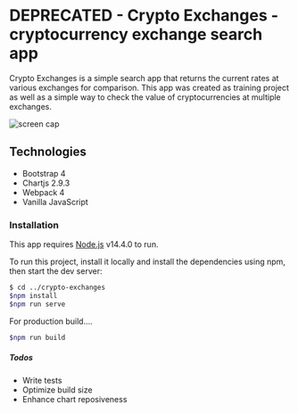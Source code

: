 # DEPRECATED - Crypto Exchanges - cryptocurrency exchange search app

Crypto Exchanges is a simple search app that returns the current rates at various exchanges for comparison.
This app was created as training project as well as a simple way to check the value of cryptocurrencies at multiple exchanges.

![screen cap](./images/example.PNG)

## Technologies

* Bootstrap 4
* Chartjs 2.9.3
* Webpack 4
* Vanilla JavaScript

### Installation

This app requires [Node.js](https://node.js.org/) v14.4.0 to run.

To run this project, install it locally and install the dependencies using npm, then start the dev server:

```sh
$ cd ../crypto-exchanges
$npm install
$npm run serve
```

For production build....

```sh
$npm run build
```

##### Todos

- Write tests
- Optimize build size
- Enhance chart reposiveness

